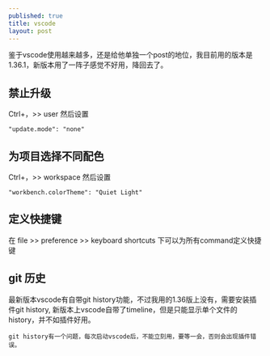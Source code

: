 ```yaml
---
published: true
title: vscode
layout: post
---
```


鉴于vscode使用越来越多，还是给他单独一个post的地位，我目前用的版本是1.36.1，新版本用了一阵子感觉不好用，降回去了。

## 禁止升级
Ctrl+，>> user 然后设置

```
"update.mode": "none"  
```

## 为项目选择不同配色

Ctrl+，>> workspace 然后设置

```
"workbench.colorTheme": "Quiet Light"
```

## 定义快捷键

在 file >> preference >> keyboard shortcuts 下可以为所有command定义快捷键

## git 历史

最新版本vscode有自带git history功能，不过我用的1.36版上没有，需要安装插件git history, 新版本上vscode自带了timeline，但是只能显示单个文件的history，并不如插件好用。

```
git history有一个问题，每次启动vscode后，不能立刻用，要等一会，否则会出现插件错误。
```